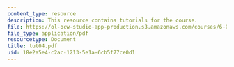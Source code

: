 ```yaml
---
content_type: resource
description: This resource contains tutorials for the course.
file: https://ol-ocw-studio-app-production.s3.amazonaws.com/courses/6-041-probabilistic-systems-analysis-and-applied-probability-spring-2006/18e2a5e4c2ac12135e1a6cb5f77ce0d1_tut04.pdf
file_type: application/pdf
resourcetype: Document
title: tut04.pdf
uid: 18e2a5e4-c2ac-1213-5e1a-6cb5f77ce0d1
---
```

